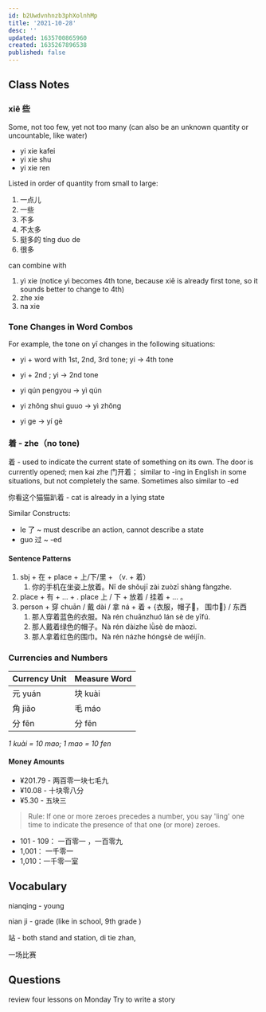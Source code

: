 ```yaml
---
id: b2Uwdvnhnzb3phXolnhMp
title: '2021-10-28'
desc: ''
updated: 1635700865960
created: 1635267896538
published: false
---
```


## Class Notes

### xiē 些

Some, not too few, yet not too many (can also be an unknown quantity or uncountable, like water)

- yi xie kafei
- yi xie shu
- yi xie ren 

 Listed in order of quantity from small to large:
1. 一点儿
1. 一些
1. 不多
1. 不太多
1. 挺多的 tíng duo de
1. 很多

can combine with 
1. yì xie (notice yì becomes 4th tone, because xiē is already first tone, so it sounds better to change to 4th)
1. zhe xie 
1. na xie

### Tone Changes in Word Combos

For example, the tone on yī changes in the following situations:

- yi + word with 1st, 2nd, 3rd tone; yi -> 4th tone
- yi + 2nd ; yi -> 2nd tone
 
- yi qún pengyou -> yì qún
- yi zhǒng shui guuo -> yì zhǒng
- yi ge -> yí gè

### 着 - zhe（no tone)

着 - used to indicate the current state of something on its own.  The door is currently opened; men kai zhe 门开着； similar to -ing in English in some situations, but not completely the same. Sometimes also similar to -ed

你看这个猫猫趴着 - cat is already in a lying state

Similar Constructs:
- le 了 ~ must describe an action, cannot describe a state
- guo 过 ~ -ed 

#### Sentence Patterns

1. sbj + 在 + place + 上/下/里 + （v. + 着）
    1. 你的手机在坐姿上放着。Nǐ de shǒujī zài zuòzī shàng fàngzhe.
1. place + 有 + ... + . place 上 / 下 + 放着 / 挂着 + ... 。
1. person + 穿 chuān / 戴 dài / 拿 ná + 着 + {衣服，帽子🎩， 围巾🧣} / 东西
    1. 那人穿着蓝色的衣服。Nà rén chuānzhuó lán sè de yīfú.
    1. 那人戴着绿色的帽子。Nà rén dàizhe lǜsè de màozi.
    1. 那人拿着红色的围巾。Nà rén názhe hóngsè de wéijīn.

### Currencies and Numbers

| Currency Unit | Measure Word |
| ------------- | ------------ |
| 元 yuán        | 块 kuài       |
| 角 jiǎo        | 毛 máo        |
| 分 fēn         | 分 fēn        |

_1 kuài = 10 mao; 1 mao = 10 fen_

#### Money Amounts 

- ¥201.79 - 两百零一块七毛九
- ¥10.08 - 十块零八分
- ¥5.30 - 五块三

> Rule: If one or more zeroes precedes a number, you say 'ling' one time to indicate the presence of that one (or more) zeroes.

- 101 - 109： 一百零一 ，一百零九
- 1,001： 一千零一
- 1,010：一千零一室

## Vocabulary

nianqing - young

nian ji - grade (like in school, 9th grade )

站 - both stand and station, di tie zhan, 


一场比赛

## Questions

review four lessons on Monday
Try to write a story
